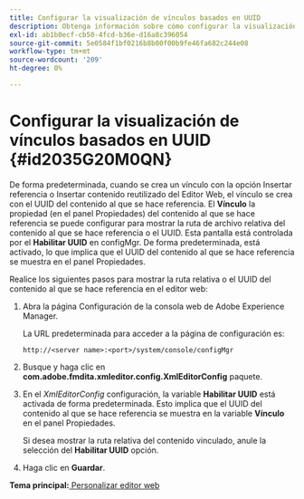 ```yaml
---
title: Configurar la visualización de vínculos basados en UUID
description: Obtenga información sobre cómo configurar la visualización de vínculos basados en UUID
exl-id: ab1b0ecf-cb50-4fcd-b36e-d16a8c396054
source-git-commit: 5e0584f1bf0216b8b00f00b9fe46fa682c244e08
workflow-type: tm+mt
source-wordcount: '209'
ht-degree: 0%

---
```


# Configurar la visualización de vínculos basados en UUID {#id2035G20M0QN}

De forma predeterminada, cuando se crea un vínculo con la opción Insertar referencia o Insertar contenido reutilizado del Editor Web, el vínculo se crea con el UUID del contenido al que se hace referencia. El **Vínculo** la propiedad \(en el panel Propiedades\) del contenido al que se hace referencia se puede configurar para mostrar la ruta de archivo relativa del contenido al que se hace referencia o el UUID. Esta pantalla está controlada por el **Habilitar UUID** en configMgr. De forma predeterminada, está activado, lo que implica que el UUID del contenido al que se hace referencia se muestra en el panel Propiedades.

Realice los siguientes pasos para mostrar la ruta relativa o el UUID del contenido al que se hace referencia en el editor web:

1. Abra la página Configuración de la consola web de Adobe Experience Manager.

   La URL predeterminada para acceder a la página de configuración es:

   ```http
   http://<server name>:<port>/system/console/configMgr
   ```

1. Busque y haga clic en **com.adobe.fmdita.xmleditor.config.XmlEditorConfig** paquete.

1. En el *XmlEditorConfig* configuración, la variable **Habilitar UUID** está activada de forma predeterminada. Esto implica que el UUID del contenido al que se hace referencia se muestra en la variable **Vínculo** en el panel Propiedades.

   Si desea mostrar la ruta relativa del contenido vinculado, anule la selección del **Habilitar UUID** opción.

1. Haga clic en **Guardar**.


**Tema principal:**[ Personalizar editor web](conf-web-editor.md)
